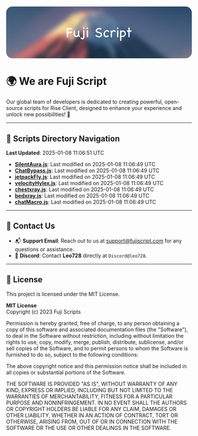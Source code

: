 ![Banner](.github/b.webp)

# 🌍 **We are Fuji Script**

Our global team of developers is dedicated to creating powerful, open-source scripts for Rise Client, designed to enhance your experience and unlock new possibilities! 🌟

---
<!-- SCRIPTS_NAVIGATION_START -->
## 📂 **Scripts Directory Navigation**

**Last Updated**: 2025-01-08 11:06:51 UTC

- **[SilentAura.js](scripts/SilentAura.js)**: Last modified on 2025-01-08 11:06:49 UTC
- **[ChatBypass.js](scripts/ChatBypass.js)**: Last modified on 2025-01-08 11:06:49 UTC
- **[jetpackFly.js](scripts/jetpackFly.js)**: Last modified on 2025-01-08 11:06:49 UTC
- **[velocityHylex.js](scripts/velocityHylex.js)**: Last modified on 2025-01-08 11:06:49 UTC
- **[chestxray.js](scripts/chestxray.js)**: Last modified on 2025-01-08 11:06:49 UTC
- **[bedxray.js](scripts/bedxray.js)**: Last modified on 2025-01-08 11:06:49 UTC
- **[chatMacro.js](scripts/chatMacro.js)**: Last modified on 2025-01-08 11:06:49 UTC

<!-- SCRIPTS_NAVIGATION_END -->

---

## 💬 **Contact Us**  
- 📬 **Support Email**: Reach out to us at [support@fujiscript.com](mailto:support@fujiscript.com) for any questions or assistance.  
- 💬 **Discord**: Contact **Leo728** directly at `Discord@leo728`.

---

## 📜 **License**

This project is licensed under the MIT License.  

**MIT License**  
Copyright (c) 2023 Fuji Scripts  

Permission is hereby granted, free of charge, to any person obtaining a copy of this software and associated documentation files (the "Software"), to deal in the Software without restriction, including without limitation the rights to use, copy, modify, merge, publish, distribute, sublicense, and/or sell copies of the Software, and to permit persons to whom the Software is furnished to do so, subject to the following conditions:  

The above copyright notice and this permission notice shall be included in all copies or substantial portions of the Software.  

THE SOFTWARE IS PROVIDED "AS IS", WITHOUT WARRANTY OF ANY KIND, EXPRESS OR IMPLIED, INCLUDING BUT NOT LIMITED TO THE WARRANTIES OF MERCHANTABILITY, FITNESS FOR A PARTICULAR PURPOSE AND NONINFRINGEMENT. IN NO EVENT SHALL THE AUTHORS OR COPYRIGHT HOLDERS BE LIABLE FOR ANY CLAIM, DAMAGES OR OTHER LIABILITY, WHETHER IN AN ACTION OF CONTRACT, TORT OR OTHERWISE, ARISING FROM, OUT OF OR IN CONNECTION WITH THE SOFTWARE OR THE USE OR OTHER DEALINGS IN THE SOFTWARE.  
